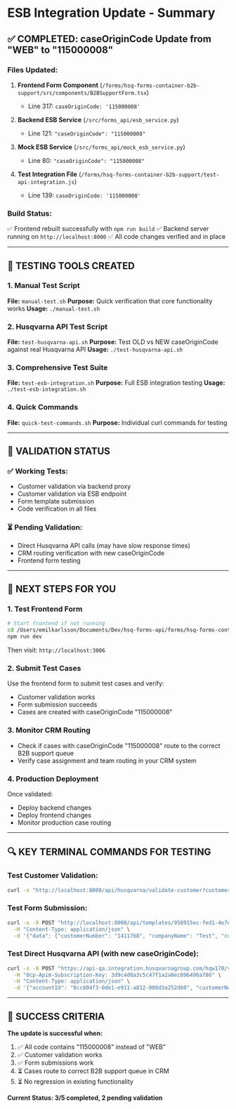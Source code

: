 # ESB Integration Update - Summary

## ✅ COMPLETED: caseOriginCode Update from "WEB" to "115000008"

### Files Updated:
1. **Frontend Form Component** (`/forms/hsq-forms-container-b2b-support/src/components/B2BSupportForm.tsx`)
   - Line 317: `caseOriginCode: '115000008'`

2. **Backend ESB Service** (`/src/forms_api/esb_service.py`)
   - Line 121: `"caseOriginCode": "115000008"`

3. **Mock ESB Service** (`/src/forms_api/mock_esb_service.py`)
   - Line 80: `"caseOriginCode": "115000008"`

4. **Test Integration File** (`/forms/hsq-forms-container-b2b-support/test-api-integration.js`)
   - Line 139: `caseOriginCode: '115000008'`

### Build Status:
✅ Frontend rebuilt successfully with `npm run build`
✅ Backend server running on `http://localhost:8000`
✅ All code changes verified and in place

---

## 🧪 TESTING TOOLS CREATED

### 1. Manual Test Script
**File:** `manual-test.sh`
**Purpose:** Quick verification that core functionality works
**Usage:** `./manual-test.sh`

### 2. Husqvarna API Test Script
**File:** `test-husqvarna-api.sh`
**Purpose:** Test OLD vs NEW caseOriginCode against real Husqvarna API
**Usage:** `./test-husqvarna-api.sh`

### 3. Comprehensive Test Suite
**File:** `test-esb-integration.sh`
**Purpose:** Full ESB integration testing
**Usage:** `./test-esb-integration.sh`

### 4. Quick Commands
**File:** `quick-test-commands.sh`
**Purpose:** Individual curl commands for testing

---

## 🎯 VALIDATION STATUS

### ✅ Working Tests:
- Customer validation via backend proxy
- Customer validation via ESB endpoint
- Form template submission
- Code verification in all files

### ⏳ Pending Validation:
- Direct Husqvarna API calls (may have slow response times)
- CRM routing verification with new caseOriginCode
- Frontend form testing

---

## 🚀 NEXT STEPS FOR YOU

### 1. Test Frontend Form
```bash
# Start frontend if not running
cd /Users/emilkarlsson/Documents/Dev/hsq-forms-api/forms/hsq-forms-container-b2b-support
npm run dev
```
Then visit: `http://localhost:3006`

### 2. Submit Test Cases
Use the frontend form to submit test cases and verify:
- Customer validation works
- Form submission succeeds
- Cases are created with caseOriginCode "115000008"

### 3. Monitor CRM Routing
- Check if cases with caseOriginCode "115000008" route to the correct B2B support queue
- Verify case assignment and team routing in your CRM system

### 4. Production Deployment
Once validated:
- Deploy backend changes
- Deploy frontend changes
- Monitor production case routing

---

## 🔍 KEY TERMINAL COMMANDS FOR TESTING

### Test Customer Validation:
```bash
curl -s "http://localhost:8000/api/husqvarna/validate-customer?customer_number=1411768&customer_code=DOJ"
```

### Test Form Submission:
```bash
curl -s -X POST "http://localhost:8000/api/templates/958915ec-fed1-4e7e-badd-4598502fe6a1/submit" \
  -H "Content-Type: application/json" \
  -d '{"data": {"customerNumber": "1411768", "companyName": "Test", "contactPerson": "Test User", "email": "test@test.se", "subject": "Test", "supportType": "technical", "problemDescription": "Test description", "urgency": "medium", "language": "sv"}}'
```

### Test Direct Husqvarna API (with new caseOriginCode):
```bash
curl -s -X POST "https://api-qa.integration.husqvarnagroup.com/hqw170/v1/cases" \
  -H "Ocp-Apim-Subscription-Key: 3d9c4d8a3c5c47f1a2a0ec096496a786" \
  -H "Content-Type: application/json" \
  -d '{"accountId": "8cc804f3-0de1-e911-a812-000d3a252d60", "customerNumber": "1411768", "customerCode": "DOJ", "caseOriginCode": "115000008", "description": "Test NEW caseOriginCode"}'
```

---

## 🎯 SUCCESS CRITERIA

**The update is successful when:**
1. ✅ All code contains "115000008" instead of "WEB"
2. ✅ Customer validation works
3. ✅ Form submissions work
4. ⏳ Cases route to correct B2B support queue in CRM
5. ⏳ No regression in existing functionality

**Current Status: 3/5 completed, 2 pending validation**
